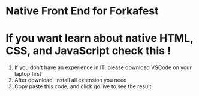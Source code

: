 # Native Front End for Forkafest
# If you want learn about native HTML, CSS, and JavaScript check this !
1. If you don't have an experience in IT, please download VSCode on your laptop first
2. After download, install all extension you need
3. Copy paste this code, and click go live to see the result
